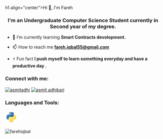h1 align="center">Hi 👋, I'm Fareh </h1>
<h3 align="center">I'm an Undergraduate Computer Science Student currently in Second year of my degree.</h3>

- 🌱 I’m currently learning **Smart Contracts development.**

- 📫 How to reach me **fareh.iqbal55@gmail.com**

- ⚡ Fun fact **I push myself to learn something everyday and have a productive day .**

<h3 align="left">Connect with me:</h3>
<p align="left">
<a href="https://twitter.com/farehhhhhhh" target="blank"><img align="center" src="https://raw.githubusercontent.com/rahuldkjain/github-profile-readme-generator/master/src/images/icons/Social/twitter.svg" alt="asmitadhi" height="30" width="40" /></a>
<a href="https://www.linkedin.com/in/fareh-iqbal-781906232/" target="blank"><img align="center" src="https://raw.githubusercontent.com/rahuldkjain/github-profile-readme-generator/master/src/images/icons/Social/linked-in-alt.svg" alt="asmit adhikari" height="30" width="40" /></a>
</p>

<h3 align="left">Languages and Tools:</h3>
<p align="left"> <a href="https://www.python.org" target="_blank" rel="noreferrer"> <img src="https://raw.githubusercontent.com/devicons/devicon/master/icons/python/python-original.svg" alt="python" width="40" height="40"/> </a> 

<p><img align="center" src="https://github-readme-stats.vercel.app/api/top-langs?username=farehiqbal&show_icons=true&locale=en&layout=compact" alt="farehiqbal" /></p>
